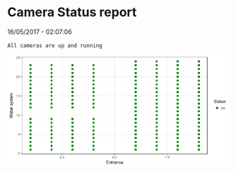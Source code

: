 Camera Status report
================
16/05/2017 - 02:07:06

    All cameras are up and running

![](camreport_files/figure-markdown_github/unnamed-chunk-2-1.png)
